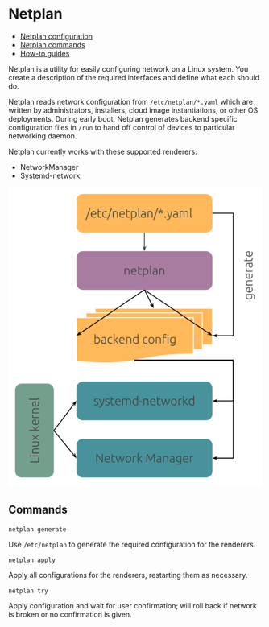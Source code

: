 # Netplan

- [Netplan configuration](configuration.md)
- [Netplan commands](commands.md)
- [How-to guides](howto.md)

Netplan is a utility for easily configuring network on a Linux system. You create a
description of the required interfaces and define what each should do.

Netplan reads network configuration from `/etc/netplan/*.yaml` which are written by
administrators, installers, cloud image instantiations, or other OS deployments. During
early boot, Netplan generates backend specific configuration files in `/run` to hand off
control of devices to particular networking daemon.

Netplan currently works with these supported renderers:

- NetworkManager
- Systemd-network

![netplan design overview](/operating_systems/linux/images/netplan_design_overview.svg)

## Commands

```shell
netplan generate
```

Use `/etc/netplan` to generate the required configuration for the renderers.

```shell
netplan apply
```

Apply all configurations for the renderers, restarting them as necessary.

```shell
netplan try
```

Apply configuration and wait for user confirmation; will roll back if network is broken
or no confirmation is given.
